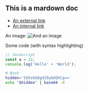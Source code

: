 ## This is a mardown doc

-   [An external link](https://statox.fr)
-   [An internal link]({baseUrl}/)

An image:
![And an image](https://www.statox.fr/images/me.jpg)

Some code (with syntax highlighting)

```js
// Javascript
const a = 12;
console.log('Hello' + 'World');
```

```bash
# Bash
hidden='SGVsbG8gd29ybGQhCg=='
echo "$hidden" | base64 -d
```
